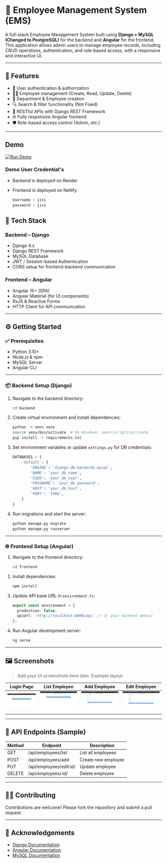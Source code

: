 # 🏢 Employee Management System (EMS)

A full-stack Employee Management System built using **Django + MySQL (Changed to PostgreSQL)** for the backend and **Angular** for the frontend. This application allows admin users to manage employee records, including CRUD operations, authentication, and role-based access, with a responsive and interactive UI.

---

## 🚀 Features

- 🔐 User authentication & authorization
- 👨‍💼 Employee management (Create, Read, Update, Delete)
- 📅 Department & Employee creation
- 🔍 Search & filter functionality (Not Fixed)
- 🧾 RESTful APIs with Django REST Framework
- 🌐 Fully responsive Angular frontend
- 🛡️ Role-based access control (Admin, etc.)

---

## Demo

[![Run Demo](https://img.shields.io/badge/Run_Demo-4D4D4D.svg?style=for-the-badge&logo=windowsterminal&logoColor=white)](https://emsfaith.netlify.app/)


### Demo User Credential's

- Backend is deployed on Render 
- Frontend is deployed on Netlify
  
   ```bash
   Username : jiss
   password : jiss
   ```


## 🧱 Tech Stack


### Backend – Django

- Django 4.x
- Django REST Framework
- MySQL Database
- JWT / Session-based Authentication
- CORS setup for frontend-backend communication

### Frontend – Angular

- Angular 15+ (SPA)
- Angular Material (for UI components)
- RxJS & Reactive Forms
- HTTP Client for API communication

---

## ⚙️ Getting Started

### ✅ Prerequisites

- Python 3.10+
- Node.js & npm
- MySQL Server
- Angular CLI

---

### 📦 Backend Setup (Django)

1. Navigate to the backend directory:

   ```bash
   cd backend
   ```

2. Create virtual environment and install dependencies:

   ```bash
   python -m venv venv
   source venv/bin/activate  # On Windows: venv\Scripts\activate
   pip install -r requirements.txt
   ```

3. Set environment variables or update `settings.py` for DB credentials:

   ```python
   DATABASES = {
       'default': {
           'ENGINE': 'django.db.backends.mysql',
           'NAME': 'your_db_name',
           'USER': 'your_db_user',
           'PASSWORD': 'your_db_password',
           'HOST': 'your_db_host',
           'PORT': '3306',
       }
   }
   ```

4. Run migrations and start the server:

   ```bash
   python manage.py migrate
   python manage.py runserver
   ```

---

### 🌐 Frontend Setup (Angular)

1. Navigate to the frontend directory:

   ```bash
   cd frontend
   ```

2. Install dependencies:

   ```bash
   npm install
   ```

3. Update API base URL in `environment.ts`:

   ```ts
   export const environment = {
     production: false,
     apiUrl: 'http://localhost:8000/api' // Or your backend domain
   };
   ```

4. Run Angular development server:

   ```bash
   ng serve
   ```

---

## 🖼️ Screenshots

> Add your UI screenshots here later. Example layout:

| Login Page | List Employee | Add Employee | Edit Employee |
|------------|-----------|-----------|---------------|
| ![](screenshots/login.png) |![](screenshots/list.png) | ![](screenshots/add.png) | ![](screenshots/edit.png) |

---

## 📜 API Endpoints (Sample)

| Method | Endpoint             | Description           |
|--------|----------------------|-----------------------|
| GET    | /api/employees/list      | List all employees    |
| POST   | /api/employees/add      | Create new employee   |
| PUT    | /api/employees/edit:id/  | Update employee       |
| DELETE | /api/employees/:id/  | Delete employee       |

---

## 🧑‍💻 Contributing

Contributions are welcome! Please fork the repository and submit a pull request.


---

## 🙌 Acknowledgements

- [Django Documentation](https://docs.djangoproject.com/)
- [Angular Documentation](https://angular.io/docs)
- [MySQL Documentation](https://dev.mysql.com/doc/)
